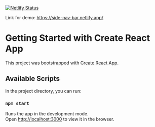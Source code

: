 [![Netlify Status](https://api.netlify.com/api/v1/badges/a44817af-c765-4738-9390-945f1b21c2f4/deploy-status)](https://app.netlify.com/sites/side-nav-bar/deploys)

Link for demo: https://side-nav-bar.netlify.app/

# Getting Started with Create React App

This project was bootstrapped with [Create React App](https://github.com/facebook/create-react-app).

## Available Scripts

In the project directory, you can run:

### `npm start`

Runs the app in the development mode.\
Open [http://localhost:3000](http://localhost:3000) to view it in the browser.

